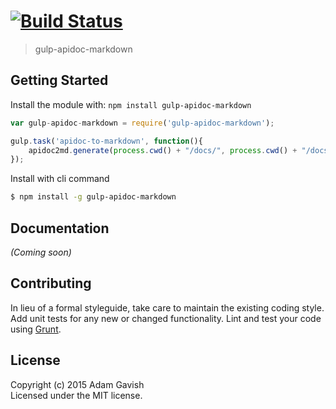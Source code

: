#  [![Build Status](https://secure.travis-ci.org/agavish/gulp-apidoc-markdown.png?branch=master)](http://travis-ci.org/agavish/gulp-apidoc-markdown)

> gulp-apidoc-markdown


## Getting Started

Install the module with: `npm install gulp-apidoc-markdown`

```js
var gulp-apidoc-markdown = require('gulp-apidoc-markdown');

gulp.task('apidoc-to-markdown', function(){
    apidoc2md.generate(process.cwd() + "/docs/", process.cwd() + "/docs/test.md");
});
```

Install with cli command

```sh
$ npm install -g gulp-apidoc-markdown
```

## Documentation

_(Coming soon)_

## Contributing

In lieu of a formal styleguide, take care to maintain the existing coding style. Add unit tests for any new or changed functionality. Lint and test your code using [Grunt](http://gruntjs.com).


## License

Copyright (c) 2015 Adam Gavish  
Licensed under the MIT license.
